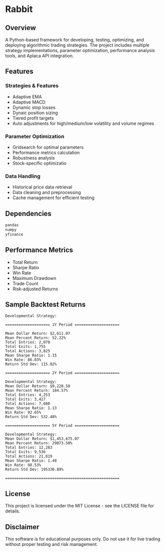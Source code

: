 # Rabbit

## Overview
A Python-based framework for developing, testing, optimizing, and deploying algorithmic trading strategies. The project includes multiple strategy implementations, parameter optimization, performance analysis tools, and Aplaca API integration.

## Features

### Strategies & Features
- Adaptive EMA
- Adaptive MACD
- Dynamic stop losses
- Dynaic position sizing
- Tiered profit targets
- Auto adjustments for high/medium/low volatility and volume regimes

### Parameter Optimization
- Gridsearch for optimal parameters
- Performance metrics calculation
- Robustness analysis
- Stock-specific optimizatio

### Data Handling
- Historical price data retrieval
- Data cleaning and preprocessing
- Cache management for efficient testing

## Dependencies
```python
pandas
numpy
yfinance
```

## Performance Metrics
- Total Return
- Sharpe Ratio
- Win Rate
- Maximum Drawdown
- Trade Count
- Risk-adjusted Returns


## Sample Backtest Returns
```
Developmental Strategy:

==================== 1Y Period ====================

Mean Dollar Return: $2,611.07
Mean Percent Return: 52.22%
Total Entries: 2,070
Total Exits: 1,755
Total Actions: 3,825
Mean Sharpe Ratio: 1.15
Win Rate: 86.03%
Return Std Dev: 115.02%

==================== 2Y Period ====================

Developmental Strategy:
Mean Dollar Return: $9,228.58
Mean Percent Return: 184.57%
Total Entries: 4,253
Total Exits: 3,427
Total Actions: 7,680
Mean Sharpe Ratio: 1.13
Win Rate: 92.65%
Return Std Dev: 532.48%

==================== 5Y Period ====================

Developmental Strategy:
Mean Dollar Return: $1,453,675.07
Mean Percent Return: 29073.50%
Total Entries: 12,283
Total Exits: 9,536
Total Actions: 21,819
Mean Sharpe Ratio: 1.48
Win Rate: 98.53%
Return Std Dev: 195330.89%

===================================================
```

## License
This project is licensed under the MIT License - see the LICENSE file for details.

## Disclaimer
This software is for educational purposes only. Do not use it for live trading without proper testing and risk management.